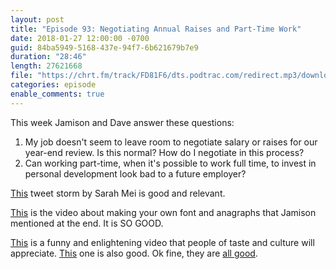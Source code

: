 ```yaml
---
layout: post
title: "Episode 93: Negotiating Annual Raises and Part-Time Work"
date: 2018-01-27 12:00:00 -0700
guid: 84ba5949-5168-437e-94f7-6b621679b7e9
duration: "28:46"
length: 27621668
file: "https://chrt.fm/track/FD81F6/dts.podtrac.com/redirect.mp3/download.softskills.audio/sse-093.mp3"
categories: episode
enable_comments: true
---
```



This week Jamison and Dave answer these questions:

1. My job doesn't seem to leave room to negotiate salary or raises for our year-end review. Is this normal? How do I negotiate in this process?
2. Can working part-time, when it's possible to work full time, to invest in personal development look bad to a future employer?

[This](https://twitter.com/sarahmei/status/953426874528514048
) tweet storm by Sarah Mei is good and relevant.

[This](https://www.youtube.com/watch?v=qTBAW-Eh0tM) is the video about making your own font and anagraphs that Jamison mentioned at the end. It is SO GOOD.

[This](https://www.youtube.com/watch?v=yVcAyEMM4Cc&index=2&list=PL4Nm4rhtI5e57ElPzTNKW0XHE1wisqr5H) is a funny and enlightening video that people of taste and culture will appreciate. [This](https://www.youtube.com/watch?v=VqiHiMuEkes&list=PL4Nm4rhtI5e57ElPzTNKW0XHE1wisqr5H&index=4) one is also good. Ok fine, they are [all good](https://www.youtube.com/channel/UCIOqgcoAGI2fycb89gPXMPA).
